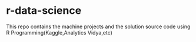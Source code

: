 # r-data-science
This repo contains the machine projects and the solution source code using R Programming(Kaggle,Analytics Vidya,etc)
